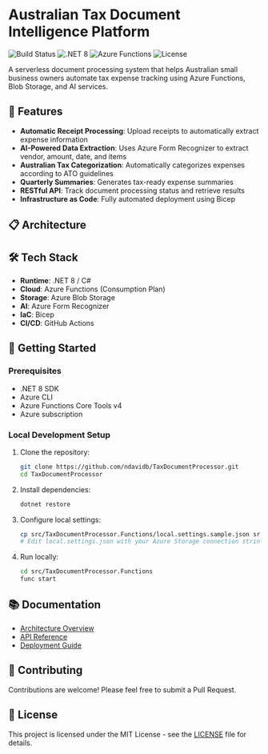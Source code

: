 # Australian Tax Document Intelligence Platform

![Build Status](https://github.com/yourusername/TaxDocumentProcessor/workflows/Deploy%20Tax%20Document%20Processor/badge.svg)
![.NET 8](https://img.shields.io/badge/.NET-8.0-purple)
![Azure Functions](https://img.shields.io/badge/Azure-Functions-blue)
![License](https://img.shields.io/badge/license-MIT-green)

A serverless document processing system that helps Australian small business owners automate tax expense tracking using Azure Functions, Blob Storage, and AI services.

## 🚀 Features

- **Automatic Receipt Processing**: Upload receipts to automatically extract expense information
- **AI-Powered Data Extraction**: Uses Azure Form Recognizer to extract vendor, amount, date, and items
- **Australian Tax Categorization**: Automatically categorizes expenses according to ATO guidelines
- **Quarterly Summaries**: Generates tax-ready expense summaries
- **RESTful API**: Track document processing status and retrieve results
- **Infrastructure as Code**: Fully automated deployment using Bicep

## 📋 Architecture

## 🛠️ Tech Stack

- **Runtime**: .NET 8 / C#
- **Cloud**: Azure Functions (Consumption Plan)
- **Storage**: Azure Blob Storage
- **AI**: Azure Form Recognizer
- **IaC**: Bicep
- **CI/CD**: GitHub Actions

## 🚦 Getting Started

### Prerequisites
- .NET 8 SDK
- Azure CLI
- Azure Functions Core Tools v4
- Azure subscription

### Local Development Setup

1. Clone the repository:
   ```bash
   git clone https://github.com/ndavidb/TaxDocumentProcessor.git
   cd TaxDocumentProcessor
   ```

2. Install dependencies:
   ```bash
   dotnet restore
   ```

3. Configure local settings:
   ```bash
   cp src/TaxDocumentProcessor.Functions/local.settings.sample.json src/TaxDocumentProcessor.Functions/local.settings.json
   # Edit local.settings.json with your Azure Storage connection string
   ```

4. Run locally:
   ```bash
   cd src/TaxDocumentProcessor.Functions
   func start
   ```

## 📚 Documentation

- [Architecture Overview](docs/architecture.md)
- [API Reference](docs/api-reference.md)
- [Deployment Guide](docs/deployment.md)

## 🤝 Contributing

Contributions are welcome! Please feel free to submit a Pull Request.

## 📄 License

This project is licensed under the MIT License - see the [LICENSE](LICENSE) file for details.